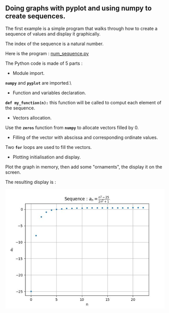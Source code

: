## Doing graphs with pyplot and using numpy to create sequences.
The first example is a simple program that walks through how to create a sequence of values and display it graphically.

The index of the sequence is a natural number.

Here is the program : [num_sequence.py](num_sequence.py)

The Python code is made of 5 parts :

- Module import.

**`numpy`** and **`pyplot`** are imported.\
      
- Function and variables declaration.

**`def my_function(n):`** this function will be called to comput each element of the sequence.

- Vectors allocation.

Use the **`zeros`** function from **`numpy`** to allocate vectors filled by 0.

- Filling of the vector with abscissa and corresponding ordinate values.

Two **`for`** loops are used to fill the vectors.

- Plotting initialisation and display.

Plot the graph in memory, then add some "ornaments", the display it on the screen.

The resulting display is :

![](num_seq1.jpg)
